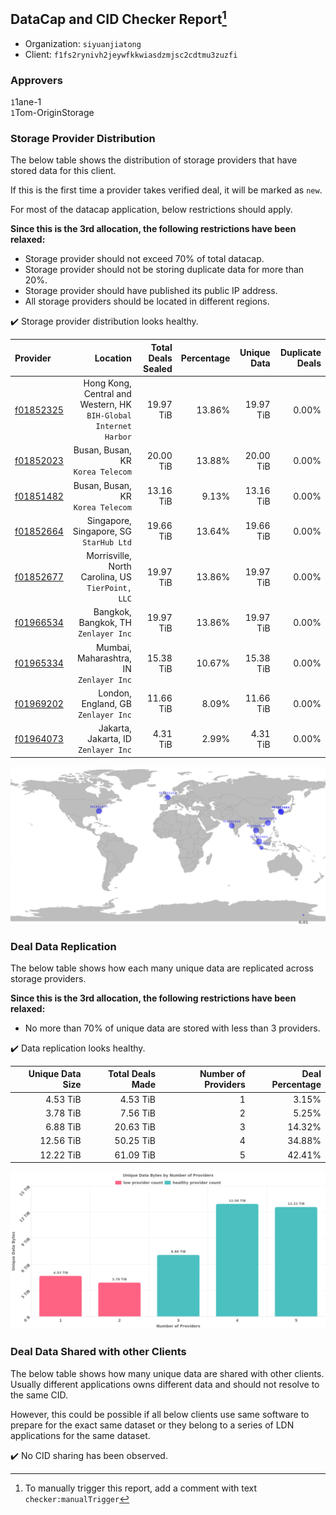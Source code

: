 ## DataCap and CID Checker Report[^1]
 - Organization: `siyuanjiatong`
 - Client: `f1fs2rynivh2jeywfkkwiasdzmjsc2cdtmu3zuzfi`
### Approvers
`1`1ane-1<br/>`1`Tom-OriginStorage

### Storage Provider Distribution
The below table shows the distribution of storage providers that have stored data for this client.

If this is the first time a provider takes verified deal, it will be marked as `new`.

For most of the datacap application, below restrictions should apply.

**Since this is the 3rd allocation, the following restrictions have been relaxed:**
 - Storage provider should not exceed 70% of total datacap.
 - Storage provider should not be storing duplicate data for more than 20%.
 - Storage provider should have published its public IP address.
 - All storage providers should be located in different regions.

✔️ Storage provider distribution looks healthy.

| Provider                                              |                                                            Location | Total Deals Sealed | Percentage | Unique Data | Duplicate Deals |
| :---------------------------------------------------- | ------------------------------------------------------------------: | -----------------: | ---------: | ----------: | --------------: |
| [f01852325](https://filfox.info/en/address/f01852325) | Hong Kong, Central and Western, HK<br/>`BIH-Global Internet Harbor` |          19.97 TiB |     13.86% |   19.97 TiB |           0.00% |
| [f01852023](https://filfox.info/en/address/f01852023) |                                Busan, Busan, KR<br/>`Korea Telecom` |          20.00 TiB |     13.88% |   20.00 TiB |           0.00% |
| [f01851482](https://filfox.info/en/address/f01851482) |                                Busan, Busan, KR<br/>`Korea Telecom` |          13.16 TiB |      9.13% |   13.16 TiB |           0.00% |
| [f01852664](https://filfox.info/en/address/f01852664) |                          Singapore, Singapore, SG<br/>`StarHub Ltd` |          19.66 TiB |     13.64% |   19.66 TiB |           0.00% |
| [f01852677](https://filfox.info/en/address/f01852677) |                Morrisville, North Carolina, US<br/>`TierPoint, LLC` |          19.97 TiB |     13.86% |   19.97 TiB |           0.00% |
| [f01966534](https://filfox.info/en/address/f01966534) |                             Bangkok, Bangkok, TH<br/>`Zenlayer Inc` |          19.97 TiB |     13.86% |   19.97 TiB |           0.00% |
| [f01965334](https://filfox.info/en/address/f01965334) |                          Mumbai, Maharashtra, IN<br/>`Zenlayer Inc` |          15.38 TiB |     10.67% |   15.38 TiB |           0.00% |
| [f01969202](https://filfox.info/en/address/f01969202) |                              London, England, GB<br/>`Zenlayer Inc` |          11.66 TiB |      8.09% |   11.66 TiB |           0.00% |
| [f01964073](https://filfox.info/en/address/f01964073) |                             Jakarta, Jakarta, ID<br/>`Zenlayer Inc` |           4.31 TiB |      2.99% |    4.31 TiB |           0.00% |

![Provider Distribution](https://raw.githubusercontent.com/data-preservation-programs/filplus-checker-assets/main/filecoin-project/filecoin-plus-large-datasets/issues/1195/1673366791759.png)
### Deal Data Replication
The below table shows how each many unique data are replicated across storage providers.

**Since this is the 3rd allocation, the following restrictions have been relaxed:**
- No more than 70% of unique data are stored with less than 3 providers.

✔️ Data replication looks healthy.

| Unique Data Size | Total Deals Made | Number of Providers | Deal Percentage |
| ---------------: | ---------------: | ------------------: | --------------: |
|         4.53 TiB |         4.53 TiB |                   1 |           3.15% |
|         3.78 TiB |         7.56 TiB |                   2 |           5.25% |
|         6.88 TiB |        20.63 TiB |                   3 |          14.32% |
|        12.56 TiB |        50.25 TiB |                   4 |          34.88% |
|        12.22 TiB |        61.09 TiB |                   5 |          42.41% |

![Replication Distribution](https://raw.githubusercontent.com/data-preservation-programs/filplus-checker-assets/main/filecoin-project/filecoin-plus-large-datasets/issues/1195/1673366792534.png)
### Deal Data Shared with other Clients
The below table shows how many unique data are shared with other clients.
Usually different applications owns different data and should not resolve to the same CID.

However, this could be possible if all below clients use same software to prepare for the exact same dataset or they belong to a series of LDN applications for the same dataset.

✔️ No CID sharing has been observed.

[^1]: To manually trigger this report, add a comment with text `checker:manualTrigger`
